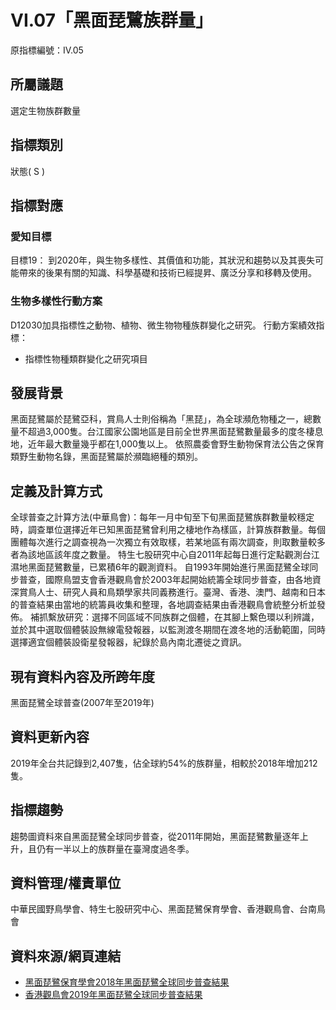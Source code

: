 # VI.07「黑面琵鷺族群量」
原指標編號：IV.05

<script type="text/javascript" src="http://cdn.mathjax.org/mathjax/latest/MathJax.js?config=TeX-AMS-MML_HTMLorMML"></script>

## 所屬議題
選定生物族群數量
## 指標類別
狀態( S )
## 指標對應
### 愛知目標
目標19： 到2020年，與生物多樣性、其價值和功能，其狀況和趨勢以及其喪失可能帶來的後果有關的知識、科學基礎和技術已經提昇、廣泛分享和移轉及使用。
### 生物多樣性行動方案
D12030加具指標性之動物、植物、微生物物種族群變化之研究。 行動方案績效指標：
* 指標性物種類群變化之研究項目
## 發展背景
黑面琵鷺屬於琵鷺亞科，賞鳥人士則俗稱為「黑琵」，為全球瀕危物種之一，總數量不超過3,000隻。台江國家公園地區是目前全世界黑面琵鷺數量最多的度冬棲息地，近年最大數量幾乎都在1,000隻以上。 依照農委會野生動物保育法公告之保育類野生動物名錄，黑面琵鷺屬於瀕臨絕種的類別。
## 定義及計算方式
全球普查之計算方法(中華鳥會)：每年一月中旬至下旬黑面琵鷺族群數量較穩定時，調查單位選擇近年已知黑面琵鷺曾利用之棲地作為樣區，計算族群數量。每個團體每次進行之調查視為一次獨立有效取樣，若某地區有兩次調查，則取數量較多者為該地區該年度之數量。 特生七股研究中心自2011年起每日進行定點觀測台江濕地黑面琵鷺數量，已累積6年的觀測資料。 自1993年開始進行黑面琵鷺全球同步普查，國際鳥盟支會香港觀鳥會於2003年起開始統籌全球同步普查，由各地資深賞鳥人士、研究人員和鳥類學家共同義務進行。臺灣、香港、澳門、越南和日本的普查結果由當地的統籌員收集和整理，各地調查結果由香港觀鳥會統整分析並發佈。 補抓繫放研究：選擇不同區域不同族群之個體，在其腳上繫色環以利辨識，並於其中選取個體裝設無線電發報器，以監測渡冬期間在渡冬地的活動範圍，同時選擇適宜個體裝設衛星發報器，紀錄於島內南北遷徙之資訊。
## 現有資料內容及所跨年度
黑面琵鷺全球普查(2007年至2019年)
## 資料更新內容
2019年全台共記錄到2,407隻，佔全球約54%的族群量，相較於2018年增加212隻。
## 指標趨勢
趨勢圖資料來自黑面琵鷺全球同步普查，從2011年開始，黑面琵鷺數量逐年上升，且仍有一半以上的族群量在臺灣度過冬季。
## 資料管理/權責單位
中華民國野鳥學會、特生七股研究中心、黑面琵鷺保育學會、香港觀鳥會、台南鳥會
## 資料來源/網頁連結
* [黑面琵鷺保育學會2018年黑面琵鷺全球同步普查結果](http://www.bfsa.org.tw/tc/research-in.php?cn=44&&id=353)
* [香港觀鳥會2019年黑面琵鷺全球同步普查結果](https://www.hkbws.org.hk/cms/join-us-tw/zh-tw/project-tw/endangered-species-tw/bfs/bfs-census2019)